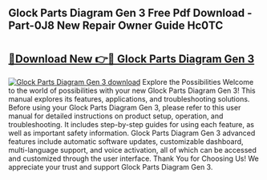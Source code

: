## Glock Parts Diagram Gen 3 Free Pdf Download - Part-0J8 New Repair Owner Guide Hc0TC

# <h2><a href="http://dfkwsbk.blite.top/?on=Glock+Parts+Diagram+Gen+3">🔗Download New 👉🔴 Glock Parts Diagram Gen 3</a></h2>

[![Glock Parts Diagram Gen 3 download](https://i.imgur.com/lujVjoI.png)](http://dfkwsbk.blite.top/?on=Glock+Parts+Diagram+Gen+3)
Explore the Possibilities Welcome to the world of possibilities with your new Glock Parts Diagram Gen 3! This manual explores its features, applications, and troubleshooting solutions. Before using your Glock Parts Diagram Gen 3, please refer to this user manual for detailed instructions on product setup, operation, and troubleshooting. It includes step-by-step guides for using each feature, as well as important safety information. Glock Parts Diagram Gen 3 advanced features include automatic software updates, customizable dashboard, multi-language support, and voice activation, all of which can be accessed and customized through the user interface. Thank You for Choosing Us! We appreciate your trust and support Glock Parts Diagram Gen 3.

